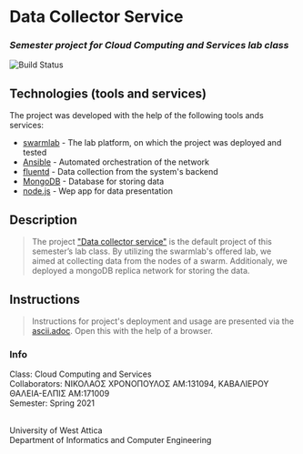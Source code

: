 # Data Collector Service

### _Semester project for Cloud Computing and Services lab class_

![Build Status](https://ci.appveyor.com/api/projects/status/%7B%7Bstatus_id%7D%7D)
## Technologies (tools and services)

The project was developed with the help of the following tools ands services:

- [swarmlab](http://docs.swarmlab.io/) - The lab platform, on which the project was deployed and tested
- [Ansible](https://www.ansible.com/) - Automated orchestration of the network
- [fluentd](https://www.fluentd.org/) - Data collection from the system's backend
- [MongoDB](https://www.mongodb.com/) - Database for storing data
- [node.js](https://nodejs.org/en/) - Wep app for data presentation

## Description
 > The project ["Data collector service"](http://docs.swarmlab.io/SwarmLab-HowTos/labs/cloud/ergasies.adoc.html) is the default project of this semester’s lab class. By utilizing
 > the swarmlab's offered lab, we aimed at collecting data from the nodes of a swarm. Additionaly, 
 > we deployed a mongoDB replica network for storing the data.
 
## Instructions
 > Instructions for project's deployment and usage are presented via the [ascii.adoc](ascii.adoc). Open
 > this with the help of a browser.

### Info
 
 Class: Cloud Computing and Services</br>
 Collaborators: ΝΙΚΟΛΑΟΣ ΧΡΟΝΟΠΟΥΛΟΣ ΑΜ:131094, ΚΑΒΑΛΙΕΡΟΥ ΘΑΛΕΙΑ-ΕΛΠΙΣ ΑΜ:171009</br>
 Semester: Spring 2021</br></br>
 
 University of West Attica</br>
 Department of Informatics and Computer Engineering
